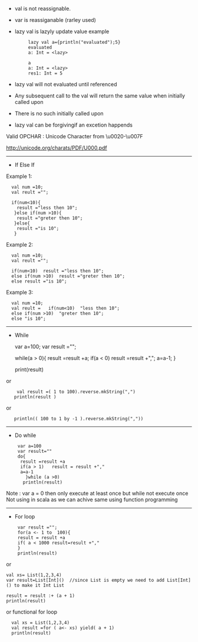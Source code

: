 - val is not reassignable.
- var is reassiganable (rarley used)
- lazy val is lazyly update value example 

           lazy val a={println("evaluated");5}
           evaluated
           a: Int = <lazy>
           
           a
           a: Int = <lazy>
           res1: Int = 5

- lazy val will not evaluated until referenced 
- Any subsequent call to the val will return the same value when initially called upon
- There is no such initially called upon 
- lazy val can  be forgivingif an excetion happends 


Valid OPCHAR : Unicode Character from \u0020-\u007F

http://unicode.org/charats/PDF/U000.pdf


---------------------------------------------------

- If Else If

Example 1:

      val num =10;
      val reult ="";

      if(num<10){
        result ="less then 10";
       }else if(num >10){
        result ="greter then 10";
       }else{
        result ="is 10";
       }


Example 2:

      val num =10;
      val reult ="";

      if(num<10)  result ="less then 10";
      else if(num >10)  result ="greter then 10";
      else result ="is 10";
      

Example 3:

      val num =10;
      val reult =   if(num<10)  "less then 10";
      else if(num >10)  "greter then 10";
      else "is 10";

--------------------------------------------------------------------
- While 

     var a=100;
     var result ="";

     while(a > 0){
     result =result +a;
     if(a < 0) result =result +",";
     a=a-1;
     }

    print(result)

or 


        val result =( 1 to 100).reverse.mkString(",")
       println(result )

or 

       println(( 100 to 1 by -1 ).reverse.mkString(","))
      

-------------------------------------------------

- Do while 


       var a=100
       var result=""
       do{
        result =result +a
        if(a > 1)   result = result +","
        a=a-1
          }while (a >0)
         println(result)


Note : var a = 0 then only execute at least once but while not execute once
Not using in scala as we can achive same using function programming

-------------------------------------------------
- For loop

       var result ="";
       for(a <- 1 to  100){
       result = result +a
       if( a < 1000 result=result +","
       }
       println(result)

or 

    val xs= List(1,2,3,4)
    var result=List[Int]()  //since List is empty we need to add List[Int]() to make it Int List

    result = result :+ (a + 1)
    println(result)

or functional for loop

      val xs = List(1,2,3,4)
      val result =for ( a<- xs) yield( a + 1)
      println(result)
